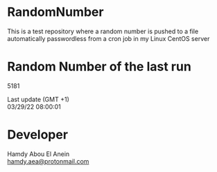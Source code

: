 # RandomNumber    
This is a test repository where a random number is pushed to a file automatically passwordless from a cron job in my Linux CentOS server    
# Random Number of the last run   
5181
      
Last update (GMT +1)    
03/29/22 08:00:01
# Developer    
Hamdy Abou El Anein   
hamdy.aea@protonmail.com
